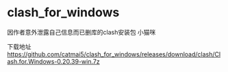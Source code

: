 # clash_for_windows
因作者意外泄露自己信息而已删库的clash安装包 小猫咪

下载地址 https://github.com/catmai5/clash_for_windows/releases/download/clash/Clash.for.Windows-0.20.39-win.7z
